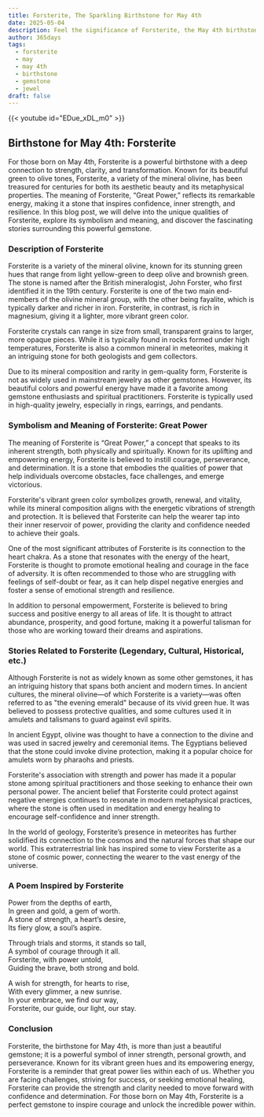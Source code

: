 ```yaml
---
title: Forsterite, The Sparkling Birthstone for May 4th
date: 2025-05-04
description: Feel the significance of Forsterite, the May 4th birthstone symbolizing Great power. Let its beauty and meaning brighten your day.
author: 365days
tags:
  - forsterite
  - may
  - may 4th
  - birthstone
  - gemstone
  - jewel
draft: false
---
```


{{< youtube id="EDue_xDL_m0" >}}

## Birthstone for May 4th: Forsterite

For those born on May 4th, Forsterite is a powerful birthstone with a deep connection to strength, clarity, and transformation. Known for its beautiful green to olive tones, Forsterite, a variety of the mineral olivine, has been treasured for centuries for both its aesthetic beauty and its metaphysical properties. The meaning of Forsterite, “Great Power,” reflects its remarkable energy, making it a stone that inspires confidence, inner strength, and resilience. In this blog post, we will delve into the unique qualities of Forsterite, explore its symbolism and meaning, and discover the fascinating stories surrounding this powerful gemstone.

### Description of Forsterite

Forsterite is a variety of the mineral olivine, known for its stunning green hues that range from light yellow-green to deep olive and brownish green. The stone is named after the British mineralogist, John Forster, who first identified it in the 19th century. Forsterite is one of the two main end-members of the olivine mineral group, with the other being fayalite, which is typically darker and richer in iron. Forsterite, in contrast, is rich in magnesium, giving it a lighter, more vibrant green color.

Forsterite crystals can range in size from small, transparent grains to larger, more opaque pieces. While it is typically found in rocks formed under high temperatures, Forsterite is also a common mineral in meteorites, making it an intriguing stone for both geologists and gem collectors.

Due to its mineral composition and rarity in gem-quality form, Forsterite is not as widely used in mainstream jewelry as other gemstones. However, its beautiful colors and powerful energy have made it a favorite among gemstone enthusiasts and spiritual practitioners. Forsterite is typically used in high-quality jewelry, especially in rings, earrings, and pendants.

### Symbolism and Meaning of Forsterite: Great Power

The meaning of Forsterite is “Great Power,” a concept that speaks to its inherent strength, both physically and spiritually. Known for its uplifting and empowering energy, Forsterite is believed to instill courage, perseverance, and determination. It is a stone that embodies the qualities of power that help individuals overcome obstacles, face challenges, and emerge victorious.

Forsterite's vibrant green color symbolizes growth, renewal, and vitality, while its mineral composition aligns with the energetic vibrations of strength and protection. It is believed that Forsterite can help the wearer tap into their inner reservoir of power, providing the clarity and confidence needed to achieve their goals.

One of the most significant attributes of Forsterite is its connection to the heart chakra. As a stone that resonates with the energy of the heart, Forsterite is thought to promote emotional healing and courage in the face of adversity. It is often recommended to those who are struggling with feelings of self-doubt or fear, as it can help dispel negative energies and foster a sense of emotional strength and resilience.

In addition to personal empowerment, Forsterite is believed to bring success and positive energy to all areas of life. It is thought to attract abundance, prosperity, and good fortune, making it a powerful talisman for those who are working toward their dreams and aspirations.

### Stories Related to Forsterite (Legendary, Cultural, Historical, etc.)

Although Forsterite is not as widely known as some other gemstones, it has an intriguing history that spans both ancient and modern times. In ancient cultures, the mineral olivine—of which Forsterite is a variety—was often referred to as "the evening emerald" because of its vivid green hue. It was believed to possess protective qualities, and some cultures used it in amulets and talismans to guard against evil spirits.

In ancient Egypt, olivine was thought to have a connection to the divine and was used in sacred jewelry and ceremonial items. The Egyptians believed that the stone could invoke divine protection, making it a popular choice for amulets worn by pharaohs and priests.

Forsterite's association with strength and power has made it a popular stone among spiritual practitioners and those seeking to enhance their own personal power. The ancient belief that Forsterite could protect against negative energies continues to resonate in modern metaphysical practices, where the stone is often used in meditation and energy healing to encourage self-confidence and inner strength.

In the world of geology, Forsterite’s presence in meteorites has further solidified its connection to the cosmos and the natural forces that shape our world. This extraterrestrial link has inspired some to view Forsterite as a stone of cosmic power, connecting the wearer to the vast energy of the universe.

### A Poem Inspired by Forsterite

Power from the depths of earth,  
In green and gold, a gem of worth.  
A stone of strength, a heart’s desire,  
Its fiery glow, a soul’s aspire.

Through trials and storms, it stands so tall,  
A symbol of courage through it all.  
Forsterite, with power untold,  
Guiding the brave, both strong and bold.

A wish for strength, for hearts to rise,  
With every glimmer, a new sunrise.  
In your embrace, we find our way,  
Forsterite, our guide, our light, our stay.

### Conclusion

Forsterite, the birthstone for May 4th, is more than just a beautiful gemstone; it is a powerful symbol of inner strength, personal growth, and perseverance. Known for its vibrant green hues and its empowering energy, Forsterite is a reminder that great power lies within each of us. Whether you are facing challenges, striving for success, or seeking emotional healing, Forsterite can provide the strength and clarity needed to move forward with confidence and determination. For those born on May 4th, Forsterite is a perfect gemstone to inspire courage and unlock the incredible power within.